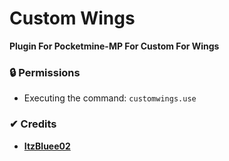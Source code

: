 # Custom Wings

**Plugin For Pocketmine-MP For Custom For Wings**

### 🔒 Permissions

- Executing the command: ```customwings.use```

### ✔ Credits
* **[ItzBluee02]()**

